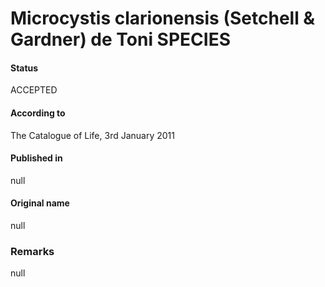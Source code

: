 # Microcystis clarionensis (Setchell & Gardner) de Toni SPECIES

#### Status
ACCEPTED

#### According to
The Catalogue of Life, 3rd January 2011

#### Published in
null

#### Original name
null

### Remarks
null